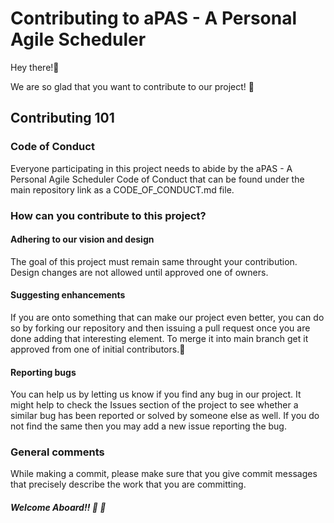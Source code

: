 # Contributing to aPAS - A Personal Agile Scheduler

Hey there!👋

We are so glad that you want to contribute to our project! 🎉

## Contributing 101

### Code of Conduct
Everyone participating in this project needs to abide by the aPAS - A Personal Agile Scheduler Code of Conduct that can be found under the main repository link as a CODE_OF_CONDUCT.md file.

### How can you contribute to this project?

#### Adhering to our vision and design
The goal of this project must remain same throught your contribution. Design changes are not allowed until approved one of owners.

#### Suggesting enhancements
If you are onto something that can make our project even better, you can do so by forking our repository and then issuing a pull request once you are done adding that interesting element. To merge it into main branch get it approved from one of initial contributors.💫

#### Reporting bugs
You can help us by letting us know if you find any bug in our project. It might help to check the Issues section of the project to see whether a similar bug has been reported or solved by someone else as well. If you do not find the same then you may add a new issue reporting the bug.

### General comments
While making a commit, please make sure that you give commit messages that precisely describe the work that you are committing.


#### *Welcome Aboard!! 💫 🎉*
